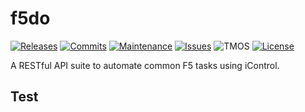 # f5do
[![Releases](https://img.shields.io/github/release/ArtiomL/f5do.svg)](https://github.com/ArtiomL/f5do/releases)
[![Commits](https://img.shields.io/github/commits-since/ArtiomL/f5do/v1.0.0.svg?label=commits%20since)](https://github.com/ArtiomL/f5do/commits/master)
[![Maintenance](https://img.shields.io/maintenance/yes/2016.svg)](https://github.com/ArtiomL/f5do/graphs/code-frequency)
[![Issues](https://img.shields.io/github/issues/ArtiomL/f5do.svg)](https://github.com/ArtiomL/f5do/issues)
![TMOS](https://img.shields.io/badge/tmos-12.1-ff0000.svg)
[![License](https://img.shields.io/badge/license-MIT-blue.svg)](/LICENSE)

A RESTful API suite to automate common F5 tasks using iControl.

  
  
  
## Test
